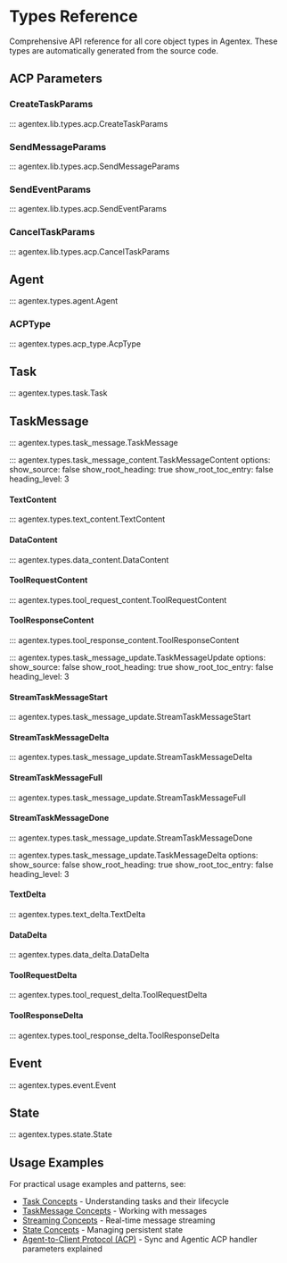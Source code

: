 # Types Reference

Comprehensive API reference for all core object types in Agentex. These types are automatically generated from the source code.

## ACP Parameters

### CreateTaskParams

::: agentex.lib.types.acp.CreateTaskParams

### SendMessageParams

::: agentex.lib.types.acp.SendMessageParams

### SendEventParams

::: agentex.lib.types.acp.SendEventParams

### CancelTaskParams

::: agentex.lib.types.acp.CancelTaskParams

## Agent

::: agentex.types.agent.Agent


### ACPType

::: agentex.types.acp_type.AcpType


## Task

::: agentex.types.task.Task


## TaskMessage

::: agentex.types.task_message.TaskMessage

::: agentex.types.task_message_content.TaskMessageContent
    options:
      show_source: false
      show_root_heading: true
      show_root_toc_entry: false
      heading_level: 3

#### TextContent

::: agentex.types.text_content.TextContent

#### DataContent

::: agentex.types.data_content.DataContent

#### ToolRequestContent

::: agentex.types.tool_request_content.ToolRequestContent  

#### ToolResponseContent

::: agentex.types.tool_response_content.ToolResponseContent


::: agentex.types.task_message_update.TaskMessageUpdate
    options:
      show_source: false
      show_root_heading: true
      show_root_toc_entry: false
      heading_level: 3


#### StreamTaskMessageStart

::: agentex.types.task_message_update.StreamTaskMessageStart

#### StreamTaskMessageDelta

::: agentex.types.task_message_update.StreamTaskMessageDelta

#### StreamTaskMessageFull

::: agentex.types.task_message_update.StreamTaskMessageFull

#### StreamTaskMessageDone

::: agentex.types.task_message_update.StreamTaskMessageDone

::: agentex.types.task_message_update.TaskMessageDelta
    options:
        show_source: false
        show_root_heading: true
        show_root_toc_entry: false
        heading_level: 3


#### TextDelta

::: agentex.types.text_delta.TextDelta

#### DataDelta

::: agentex.types.data_delta.DataDelta

#### ToolRequestDelta

::: agentex.types.tool_request_delta.ToolRequestDelta

#### ToolResponseDelta

::: agentex.types.tool_response_delta.ToolResponseDelta

## Event

::: agentex.types.event.Event

## State

::: agentex.types.state.State


## Usage Examples

For practical usage examples and patterns, see:

- [Task Concepts](../concepts/task.md) - Understanding tasks and their lifecycle
- [TaskMessage Concepts](../concepts/task_message.md) - Working with messages
- [Streaming Concepts](../concepts/streaming.md) - Real-time message streaming
- [State Concepts](../concepts/state.md) - Managing persistent state
- [Agent-to-Client Protocol (ACP)](../acp/overview.md) - Sync and Agentic ACP handler parameters explained

 